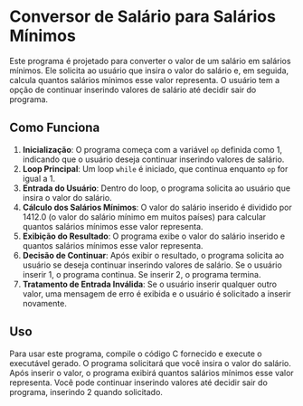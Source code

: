 # Conversor de Salário para Salários Mínimos

Este programa é projetado para converter o valor de um salário em salários mínimos. Ele solicita ao usuário que insira o valor do salário e, em seguida, calcula quantos salários mínimos esse valor representa. O usuário tem a opção de continuar inserindo valores de salário até decidir sair do programa.

## Como Funciona

1. **Inicialização**: O programa começa com a variável `op` definida como 1, indicando que o usuário deseja continuar inserindo valores de salário.
2. **Loop Principal**: Um loop `while` é iniciado, que continua enquanto `op` for igual a 1.
3. **Entrada do Usuário**: Dentro do loop, o programa solicita ao usuário que insira o valor do salário.
4. **Cálculo dos Salários Mínimos**: O valor do salário inserido é dividido por 1412.0 (o valor do salário mínimo em muitos países) para calcular quantos salários mínimos esse valor representa.
5. **Exibição do Resultado**: O programa exibe o valor do salário inserido e quantos salários mínimos esse valor representa.
6. **Decisão de Continuar**: Após exibir o resultado, o programa solicita ao usuário se deseja continuar inserindo valores de salário. Se o usuário inserir 1, o programa continua. Se inserir 2, o programa termina.
7. **Tratamento de Entrada Inválida**: Se o usuário inserir qualquer outro valor, uma mensagem de erro é exibida e o usuário é solicitado a inserir novamente.

## Uso

Para usar este programa, compile o código C fornecido e execute o executável gerado. O programa solicitará que você insira o valor do salário. Após inserir o valor, o programa exibirá quantos salários mínimos esse valor representa. Você pode continuar inserindo valores até decidir sair do programa, inserindo 2 quando solicitado.


